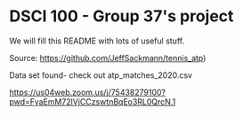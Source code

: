 # DSCI 100 - Group 37's project

We will fill this README with lots of useful stuff.

Source: https://github.com/JeffSackmann/tennis_atp)

Data set found- check out atp_matches_2020.csv

https://us04web.zoom.us/j/75438279100?pwd=FyaEmM72lVjCCzswtnBqEo3RL0QrcN.1
